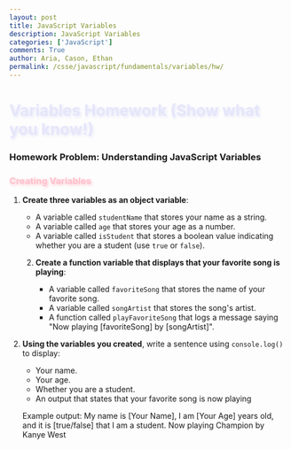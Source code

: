 ```yaml
---
layout: post
title: JavaScript Variables
description: JavaScript Variables
categories: ['JavaScript']
comments: True
author: Aria, Cason, Ethan
permalink: /csse/javascript/fundamentals/variables/hw/
---
```


# <span style="color: lavender; text-shadow: 2px 2px 5px lavender;">Variables Homework (Show what you know!) </span>

### Homework Problem: Understanding JavaScript Variables 

### <span style="color: pink; text-shadow: 2px 2px 5px pink;"> Creating Variables</span>


1. **Create three variables as an object variable**:
   - A variable called `studentName` that stores your name as a string.
   - A variable called `age` that stores your age as a number.
   - A variable called `isStudent` that stores a boolean value indicating whether you are a student (use `true` or `false`).

   2. **Create a function variable that displays that your favorite song is playing**:
   
      - A variable called `favoriteSong` that stores the name of your favorite song.
      - A variable called `songArtist` that stores the song's artist.
      - A function called `playFavoriteSong` that logs a message saying "Now playing [favoriteSong] by [songArtist]".



3. **Using the variables you created**, write a sentence using `console.log()` to display:
   - Your name.
   - Your age.
   - Whether you are a student.
   - An output that states that your favorite song is now playing


   Example output:
My name is [Your Name], I am [Your Age] years old, and it is [true/false] that I am a student. 
Now playing Champion by Kanye West
